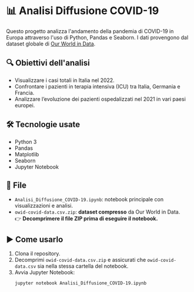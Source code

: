 # 📊 Analisi Diffusione COVID-19

Questo progetto analizza l'andamento della pandemia di COVID-19 in Europa attraverso l'uso di Python, Pandas e Seaborn. I dati provengono dal dataset globale di [Our World in Data](https://github.com/owid/covid-19-data/tree/master/public/data).

## 🔍 Obiettivi dell'analisi

- Visualizzare i casi totali in Italia nel 2022.
- Confrontare i pazienti in terapia intensiva (ICU) tra Italia, Germania e Francia.
- Analizzare l’evoluzione dei pazienti ospedalizzati nel 2021 in vari paesi europei.

## 🛠️ Tecnologie usate

- Python 3
- Pandas
- Matplotlib
- Seaborn
- Jupyter Notebook

## 📁 File

- `Analisi_Diffusione_COVID-19.ipynb`: notebook principale con visualizzazioni e analisi.
- `owid-covid-data.csv.zip`: **dataset compresso** da Our World in Data.  
  👉 **Decomprimere il file ZIP prima di eseguire il notebook.**

## ▶️ Come usarlo

1. Clona il repository.
2. Decomprimi `owid-covid-data.csv.zip` e assicurati che `owid-covid-data.csv` sia nella stessa cartella del notebook.
3. Avvia Jupyter Notebook:
   ```bash
   jupyter notebook Analisi_Diffusione_COVID-19.ipynb
